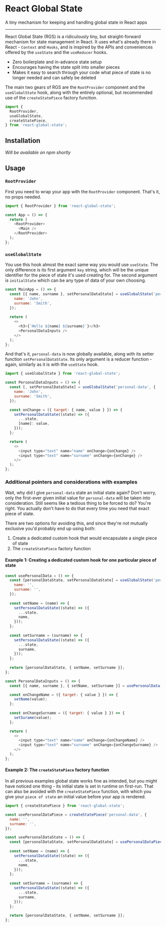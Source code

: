 # React Global State
A tiny mechanism for keeping and handling global state in React apps

-----------------

React Global State (RGS) is a ridiculously tiny, but straight-forward mechanism for state management in React. It uses what's already there in React - `Context` and `Hooks`, and is inspired by the APIs and conveniences offered by the `useState` and the `useReducer` hooks.

- Zero boilerplate and in-advance state setup
- Encourages having the state split into smaller pieces
- Makes it easy to search through your code what piece of state is no longer needed and can safely be deleted

The main two gears of RGS are the `RootProvider` component and the `useGlobalState` hook, along with the entirely optional, but recommended use of the `createStatePiece` factory function.

```javascript
import {
  RootProvider,
  useGlobalState,
  createStatePiece,
} from 'react-global-state';
```

## Installation
_Will be available on npm shortly_

## Usage
### `RootProvider`

First you need to wrap your app with the `RootProvider` component. That's it, no props needed.
```javascript
import { RootProvider } from 'react-global-state';

const App = () => {
  return (
    <RootProvider>
      <Main />
    </RootProvider>
  );
};
```

### `useGlobalState`
You use this hook almost the exact same way you would use `useState`. The only difference is its first argument `key` string, which will be the unique identifier for the piece of state it's used creating for. The second argument is `initialState` which can be any type of data of your own choosing.
```javascript
const MainApp = () => {
  const [{ name, surname }, setPersonalDataState] = useGlobalState('personal-data', {
    name: 'John',
    surname: 'Smith',
  });
  
  return (
    <>
      <h3>{`Hello ${name} ${surname}`}</h3>
      <PersonalDataInputs />
    </>
  );
};
```

And that's it, `personal-data` is now globally available, along with its setter function `setPersonalDataState`. Its only argument is a reducer function - again, similarly as it is with the `useState` hook.
```javascript
import { useGlobalState } from 'react-global-state';

const PersonalDataInputs = () => {
  const [, setPersonalDataState] = useGlobalState('personal-data', {
    name: 'John',
    surname: 'Smith',
  });

  const onChange = ({ target: { name, value } }) => {
    setPersonalDataState((state) => ({
      ...state,
      [name]: value,
    }));
  };

  return (
    <>
      <input type="text" name="name" onChange={onChange} />
      <input type="text" name="surname" onChange={onChange} />
    </>
  );
};
```

### Additional pointers and considerations with examples
Wait, why did I give `personal-data` state an initial state again? Don't worry, only the first-ever given initial value for `personal-data` will be taken into consideration.
Still seems like a tedious thing to be forced to do? You're right. You actually don't have to do that every time you need that exact piece of state.

There are two options for avoiding this, and since they're not mutually exclusive you'd probably end up using both:

1. Create a dedicated custom hook that would encapsulate a single piece of state
2. The `createStatePiece` factory function

#### Example 1: Creating a dedicated custom hook for one particular piece of state
```javascript
const usePersonalData = () => {
  const [personalDataState, setPersonalDataState] = useGlobalState('personal-data', {
    name: '',
    surname: '',
  });
  
  const setName = (name) => {
    setPersonalDataState((state) => ({
      ...state,
      name,
    }));
  };
  
  const setSurname = (surname) => {
    setPersonalDataState((state) => ({
      ...state,
      surname,
    }));
  };
  
  return [personalDataState, { setName, setSurname }];
};

const PersonalDataInputs = () => {
  const [{ name, surname }, { setName, setSurname }] = usePersonalData();

  const onChangeName = ({ target: { value } }) => {
    setName(value);
  };
  
  const onChangeSurname = ({ target: { value } }) => {
    setSurame(value);
  };

  return (
    <>
      <input type="text" name="name" onChange={onChangeName} />
      <input type="text" name="surname" onChange={onChangeSurname} />
    </>
  );
};
```

#### Example 2: The `createStatePiece` factory function
In all previous examples global state works fine as intended, but you might have noticed one thing - its initial state is set in runtime on first-run. That can also be avoided with the `createStatePiece` function, with which you give your `piece of state` an initial value before your app is rendered.
```javascript
import { createStatePiece } from 'react-global-state';

const usePersonalDataPiece = createStatePiece('personal-data', {
  name: '',
  surname: '',
});

const usePersonalDataState = () => {
  const [personalDataState, setPersonalDataState] = usePersonalDataPiece();
  
  const setName = (name) => {
    setPersonalDataState((state) => ({
      ...state,
      name,
    }));
  };
  
  const setSurname = (surname) => {
    setPersonalDataState((state) => ({
      ...state,
      surname,
    }));
  };
  
  return [personalDataState, { setName, setSurname }];
};
```
